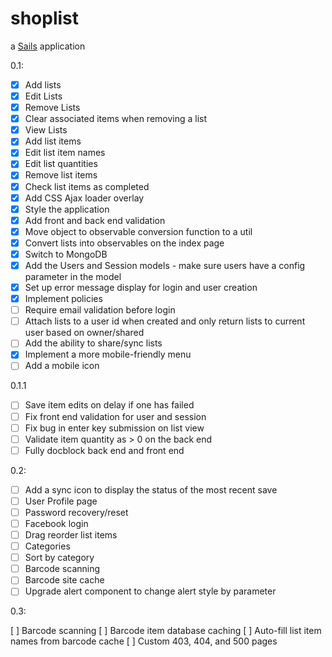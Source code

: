 # shoplist

a [Sails](http://sailsjs.org) application

0.1:

 - [x] Add lists
 - [x] Edit Lists
 - [x] Remove Lists
 - [x] Clear associated items when removing a list
 - [x] View Lists
 - [x] Add list items
 - [x] Edit list item names
 - [x] Edit list quantities
 - [x] Remove list items
 - [x] Check list items as completed
 - [x] Add CSS Ajax loader overlay
 - [x] Style the application
 - [x] Add front and back end validation
 - [x] Move object to observable conversion function to a util
 - [x] Convert lists into observables on the index page
 - [x] Switch to MongoDB
 - [x] Add the Users and Session models - make sure users have a config parameter in the model
 - [x] Set up error message display for login and user creation
 - [x] Implement policies
 - [ ] Require email validation before login
 - [ ] Attach lists to a user id when created and only return lists to current user based on owner/shared
 - [ ] Add the ability to share/sync lists
 - [x] Implement a more mobile-friendly menu
 - [ ] Add a mobile icon

0.1.1

 - [ ] Save item edits on delay if one has failed
 - [ ] Fix front end validation for user and session
 - [ ] Fix bug in enter key submission on list view
 - [ ] Validate item quantity as > 0 on the back end
 - [ ] Fully docblock back end and front end

0.2:

 - [ ] Add a sync icon to display the status of the most recent save
 - [ ] User Profile page
 - [ ] Password recovery/reset
 - [ ] Facebook login
 - [ ] Drag reorder list items
 - [ ] Categories
 - [ ] Sort by category
 - [ ] Barcode scanning
 - [ ] Barcode site cache
 - [ ] Upgrade alert component to change alert style by parameter

0.3:

[ ] Barcode scanning
[ ] Barcode item database caching
[ ] Auto-fill list item names from barcode cache
[ ] Custom 403, 404, and 500 pages


